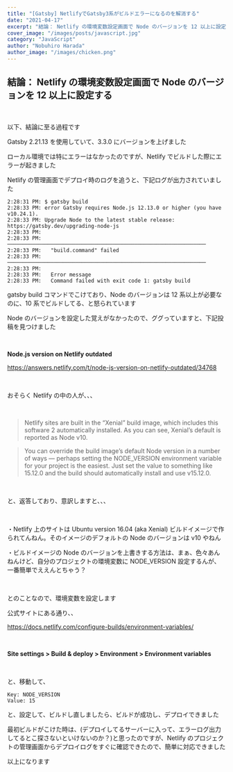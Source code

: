 ```yaml
---
title: "[Gatsby] NetlifyでGatsby3系がビルドエラーになるのを解消する"
date: "2021-04-17"
excerpt: "結論： Netlify の環境変数設定画面で Node のバージョンを 12 以上に設定する"
cover_image: "/images/posts/javascript.jpg"
category: "JavaScript"
author: "Nobuhiro Harada"
author_image: "/images/chicken.png"
---
```


## 結論： Netlify の環境変数設定画面で Node のバージョンを 12 以上に設定する

<br>

以下、結論に至る過程です

Gatsby 2.21.13 を使用していて、3.3.0 にバージョンを上げました

ローカル環境では特にエラーはなかったのですが、Netlify でビルドした際にエラーが起きました

Netlify の管理画面でデプロイ時のログを追うと、下記ログが出力されていました

    2:28:31 PM: $ gatsby build
    2:28:33 PM: error Gatsby requires Node.js 12.13.0 or higher (you have v10.24.1).
    2:28:33 PM: Upgrade Node to the latest stable release: https://gatsby.dev/upgrading-node-js
    2:28:33 PM: ​
    2:28:33 PM: ────────────────────────────────────────────────────────────────
    2:28:33 PM:   "build.command" failed
    2:28:33 PM: ────────────────────────────────────────────────────────────────
    2:28:33 PM: ​
    2:28:33 PM:   Error message
    2:28:33 PM:   Command failed with exit code 1: gatsby build

gatsby build コマンドでこけており、Node のバージョンは 12 系以上が必要なのに、10 系でビルドしてる、と怒られています

Node のバージョンを設定した覚えがなかったので、ググっていますと、下記投稿を見つけました

<br>

**Node.js version on Netlify outdated**

https://answers.netlify.com/t/node-js-version-on-netlify-outdated/34768

<br>

おそらく Netlify の中の人が、、、

<br>

> Netlify sites are built in the “Xenial” build image, which includes this software 2 automatically installed. As you can see, Xenial’s default is reported as Node v10.

> You can override the build image’s default Node version in a number of ways — perhaps setting the NODE_VERSION environment variable for your project is the easiest. Just set the value to something like 15.12.0 and the build should automatically install and use v15.12.0.

<br>

と、返答しており、意訳しますと、、、

<br>

・Netlify 上のサイトは Ubuntu version 16.04 (aka Xenial) ビルドイメージで作られてんねん。そのイメージのデフォルトの Node のバージョンは v10 やねん

・ビルドイメージの Node のバージョンを上書きする方法は、まぁ、色々あんねんけど、自分のプロジェクトの環境変数に NODE_VERSION 設定するんが、一番簡単でええんとちゃう？

<br>

とのことなので、環境変数を設定します

公式サイトにある通り、、

https://docs.netlify.com/configure-builds/environment-variables/

<br>

**Site settings > Build & deploy > Environment > Environment variables**

<br>

と、移動して、

    Key: NODE_VERSION
    Value: 15

と、設定して、ビルドし直しましたら、ビルドが成功し、デプロイできました

最初ビルドがこけた時は、(デプロイしてるサーバーに入って、エラーログ出力してるとこ探さないといけないのか？)と思ったのですが、Netlify のプロジェクトの管理画面からデプロイログをすぐに確認できたので、簡単に対応できました

以上になります

